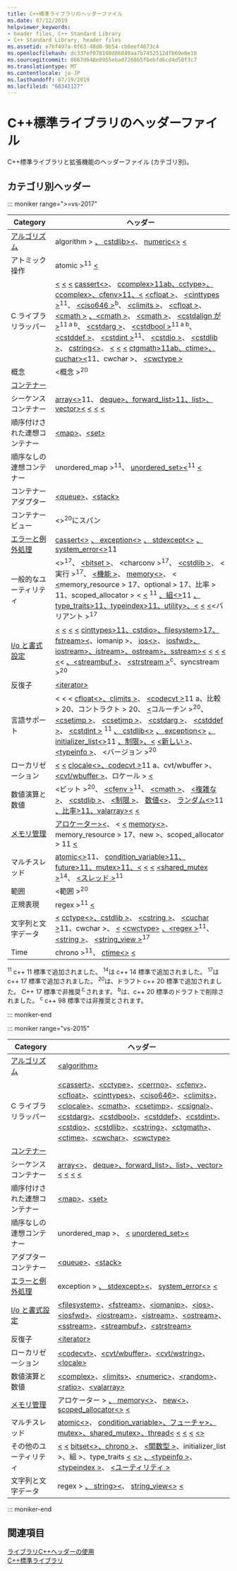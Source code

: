 ```yaml
---
title: C++標準ライブラリのヘッダーファイル
ms.date: 07/12/2019
helpviewer_keywords:
- header files, C++ Standard Library
- C++ Standard Library, header files
ms.assetid: e7bf497a-0f63-48d0-9b54-cb0eef4073c4
ms.openlocfilehash: dc337ef078108d86849aa7b7452512dfb69e6e18
ms.sourcegitcommit: 0867d648e0955ebad7260b5fbebfd6cd4d58f3c7
ms.translationtype: MT
ms.contentlocale: ja-JP
ms.lasthandoff: 07/19/2019
ms.locfileid: "68341127"
---
```

# <a name="c-standard-library-header-files"></a>C++標準ライブラリのヘッダーファイル

C++標準ライブラリと拡張機能のヘッダーファイル (カテゴリ別)。

## <a name="headers-by-category"></a>カテゴリ別ヘッダー

::: moniker range=">=vs-2017"

| Category | ヘッダー |
| - | - |
| [アルゴリズム](../cpp/algorithms-modern-cpp.md) | algorithm > [、 cstdlib>\<](cstdlib.md)、 [ numeric\<>](numeric.md) [ \<](algorithm.md) |
| アトミック操作 |  atomic ><sup>11</sup> [ \<](atomic.md) |
| C ライブラリラッパー | [ \<](cctype.md) [ \<](cerrno.md) [ \<](cfenv.md)<sup></sup><sup></sup> [ cassert\<>](cassert.md)、 [ ccomplex>11ab、cctype>、ccomplex>、cfenv>11、\<](ccomplex.md) [ \<cfloat >](cfloat.md)、 [ \<cinttypes >](cinttypes.md)<sup>11</sup>、 [ \<ciso646 >](ciso646.md)<sup>b</sup>、 [ \<climits >](climits.md)、 [ \<cfloat >](clocale.md)、 [ \<cmath >](cmath.md) [ 、\<cmath >](csetjmp.md)、 [ \<cmath >](csignal.md)、 [ \<cstdalign が >](cstdalign.md)<sup>11 a b</sup>、 [ \<cstdarg >](cstdarg.md)、 [ \<cstdbool >](cstdbool.md)<sup>11 a b</sup>、 [ \<cstddef >](cstddef.md)、 [ \<cstdint >](cstdint.md)<sup>11</sup>、 [ \<cstdio >](cstdio.md)、 [ \<cstdlib >](cstdlib.md)、 [ cstring\<>](cstring.md)、<sup></sup> [ \<](ctime.md)<sup></sup> [ \<](cuchar.md) [ \<](cwchar.md) [ ctgmath>11ab、ctime>、cuchar>\<](ctgmath.md)11、cwchar >、 [ \<cwctype >](cwctype.md) |
| 概念 | \<概念 ><sup>20</sup> |
| [コンテナー](../cpp/containers-modern-cpp.md) | |
| シーケンスコンテナー | <sup></sup><sup></sup> [ array\<>](array.md)11、 [ deque>、forward_list>11、list>、vector>\<](deque.md) [ \<](forward-list.md) [ \<](list.md) [ \<](vector.md) |
| 順序付けされた連想コンテナー| [\<map>](map.md)、[\<set>](set.md) |
| 順序なしの連想コンテナー | unordered_map ><sup>11</sup>、 [ unordered_set>\<](unordered-set.md)<sup>11</sup> [ \<](unordered-map.md) |
| コンテナーアダプター | [\<queue>](queue.md)、[\<stack>](stack.md) |
| コンテナービュー | \<><sup>20</sup>にスパン |
| [エラーと例外処理](../cpp/errors-and-exception-handling-modern-cpp.md) | <sup></sup> [ cassert\<>](cassert.md) [、 exception\<>](exception.md) [、 stdexcept\<>](stdexcept.md) [、 system_error\<>](system-error.md)11 |
| 一般的なユーティリティ | \<><sup>17</sup>、 [ \<bitset >](bitset.md)、 \<charconv ><sup>17</sup>、 [ \<cstdlib >](cstdlib.md)、 \<実行 ><sup>17</sup>、 [ \<機能 >](functional.md)、 [memory\<>](memory.md)、 \< [ \<](ratio.md)<sup></sup><sup></sup><sup></sup>memory_resource > 17、optional > 17、比率 > 11、scoped_allocator > \< [ \<](scoped-allocator.md) <sup>11</sup><sup></sup><sup></sup> [、組\<>](tuple.md)11 [、 type_traits>11、typeindex>11、utility>、\<](type-traits.md) [ \<](utility.md) [ \<](typeindex.md)<sup></sup>\<バリアント ><sup>17</sup> |
| [I/o と書式設定](../cpp/string-and-i-o-formatting-modern-cpp.md) | [ \<](filesystem.md)<sup></sup><sup></sup> [ \<](cstdio.md) [ \<](fstream.md) [ \<](iomanip.md) [ cinttypes>11、cstdio>、filesystem>17、fstream>\<](cinttypes.md)、iomanip >、 [ ios\<>](ios.md)、 [ iosfwd>、iostream>、istream>、ostream>、sstream>\<](iosfwd.md) [ \<](iostream.md) [ \<](istream.md) [ \<](ostream.md) [ \<](sstream.md)\< [ 、\<streambuf >](streambuf.md)、 [ \<strstream >](strstream.md)<sup>c</sup>、syncstream ><sup>20</sup> |
| 反復子 | [\<iterator>](iterator.md) |
| 言語サポート | \< \<<sup></sup> \< <sup></sup><sup></sup> [ cfloat\<>、climits >](climits.md)、 [ \<codecvt >](codecvt.md)11 a、比較 > 20、コントラクト > 20、 [ \<](cfloat.md)コルーチン ><sup>20</sup>、 [ \<csetjmp >](csetjmp.md)、 [ \<csetjmp >](csignal.md)、 [ \<cstdarg >](cstdarg.md)、 [ \<cstddef >](cstddef.md)、 [ \<cstdint >](cstdint.md) <sup>11</sup><sup></sup> [、 cstdlib\<>](cstdlib.md) [、 exception\<>](exception.md) [、 initializer_list\<>](initializer-list.md)11 [、制限>、\<](limits.md) [ \<新しい >](new.md)、 [ \<typeinfo >](typeinfo.md)、 \<バージョン ><sup>20</sup> |
| ローカリゼーション | [ \<](locale.md) <sup></sup> [ \<](cvt-wbuffer.md) [ clocale\<>、codecvt >](codecvt.md)11 a、cvt/wbuffer >、 [ \<cvt/wbuffer >](cvt-wstring.md)、ロケール > [ \<](clocale.md) |
| 数値演算と数値 | \<ビット ><sup>20</sup>、 [ \<cfenv >](cfenv.md)<sup>11</sup>、 [ \<cmath >](cmath.md)、 [ \<複雑な >](complex.md)、 [ \<cstdlib >](cstdlib.md)、 [ \<制限 >](limits.md)、 [ 数値\<>](numeric.md)、<sup></sup><sup></sup> [ランダム\<>](random.md)11 [、比率>11、valarray>\<](ratio.md) [ \<](valarray.md) |
| [メモリ管理](../cpp/smart-pointers-modern-cpp.md) | <sup></sup><sup></sup> [アロケーター>\<](new.md)、 \< [ \<](scoped-allocator.md) [ memory\<>](memory.md)、memory_resource > 17、new >、scoped_allocator > 11 [ \<](allocators-header.md) |
| マルチスレッド | <sup></sup><sup></sup><sup></sup><sup></sup> [ atomic\<>](atomic.md)11、 [ condition_variable>11、future>11、mutex>11、\<](condition-variable.md) [ \<](future.md) [ \<](mutex.md) [ \<shared_mutex >](shared-mutex.md)<sup>14</sup>、 [ \<スレッド >](thread.md)<sup>11</sup> |
| 範囲 | \<範囲 ><sup>20</sup> |
| 正規表現 | regex ><sup>11</sup> [ \<](regex.md) |
| 文字列と文字データ | <sup></sup> [ \<](cwchar.md) [ cctype\<>、cstdlib >](cstdlib.md)、 [ \<cstring >](cstring.md)、 [ \<cuchar >](cuchar.md)11、cwchar >、 [ \<](cctype.md) [ \<cwctype>](cwctype.md) [ 、\<regex >](regex.md)<sup>11</sup>、 [ \<string >](string.md)、 [ \<string_view >](string-view.md)<sup>17</sup> |
| Time | chrono ><sup>11</sup>、 [ ctime\<>](ctime.md) [ \<](chrono.md) |

<sup>11</sup> c++ 11 標準で追加されました。
<sup>14</sup>は c++ 14 標準で追加されました。
<sup>17</sup>は c++ 17 標準で追加されました。
<sup>20</sup>は、ドラフト c++ 20 標準で追加されました。
C++ 17 標準で非推奨<sup>と</sup>されます。
<sup>b</sup>は、c++ 20 標準のドラフトで削除されました。
<sup>c</sup> c++ 98 標準では非推奨とされます。

::: moniker-end

::: moniker range="vs-2015"

|Category|ヘッダー|
|-|-|
|[アルゴリズム](../cpp/algorithms-modern-cpp.md)|[\<algorithm>](algorithm.md)|
|C ライブラリラッパー|[\<cassert>](cassert.md)、[\<cctype>](cctype.md)、[\<cerrno>](cerrno.md)、[\<cfenv>](cfenv.md)、[\<cfloat>](cfloat.md)、[\<cinttypes>](cinttypes.md)、[\<ciso646>](ciso646.md)、[\<climits>](climits.md)、[\<clocale>](clocale.md)、[\<cmath>](cmath.md)、[\<csetjmp>](csetjmp.md)、[\<csignal>](csignal.md)、[\<cstdarg>](cstdarg.md)、[\<cstdbool>](cstdbool.md)、[\<cstddef>](cstddef.md)、[\<cstdint>](cstdint.md)、[\<cstdio>](cstdio.md)、[\<cstdlib>](cstdlib.md)、[\<cstring>](cstring.md)、[\<ctgmath>](ctgmath.md)、[\<ctime>](ctime.md)、[\<cwchar>](cwchar.md)、[\<cwctype>](cwctype.md)|
|[コンテナー](../cpp/containers-modern-cpp.md)||
|シーケンスコンテナー|[ array\<>](array.md)、 [ deque>、forward_list>、list>、vector>\<](deque.md) [ \<](forward-list.md) [ \<](list.md) [ \<](vector.md)|
|順序付けされた連想コンテナー| [\<map>](map.md)、[\<set>](set.md)|
|順序なしの連想コンテナー|unordered_map >、 [ \<](unordered-map.md) [ unordered_set>\<](unordered-set.md)|
|アダプターコンテナー|[\<queue>](queue.md)、[\<stack>](stack.md)|
|[エラーと例外処理](../cpp/errors-and-exception-handling-modern-cpp.md)|exception > [、 stdexcept>\<](stdexcept.md)、 [ system_error\<>](system-error.md) [ \<](exception.md)|
|[I/o と書式設定](../cpp/string-and-i-o-formatting-modern-cpp.md)|[\<filesystem>](filesystem.md)、[\<fstream>](fstream.md)、[\<iomanip>](iomanip.md)、[\<ios>](ios.md)、[\<iosfwd>](iosfwd.md)、[\<iostream>](iostream.md)、[\<istream>](istream.md)、[\<ostream>](ostream.md)、[\<sstream>](sstream.md)、[\<streambuf>](streambuf.md)、[\<strstream>](strstream.md)|
|反復子|[\<iterator>](iterator.md)|
|ローカリゼーション|[\<codecvt>](codecvt.md)、[\<cvt/wbuffer>](cvt-wbuffer.md)、[\<cvt/wstring>](cvt-wstring.md)、[\<locale>](locale.md)|
|数値演算と数値|[\<complex>](complex.md)、[\<limits>](limits.md)、[\<numeric>](numeric.md)、[\<random>](random.md)、[\<ratio>](ratio.md)、[\<valarray>](valarray.md)|
|[メモリ管理](../cpp/smart-pointers-modern-cpp.md)|アロケーター > [、 memory\<>](memory.md)、 [ new\<>](new.md)、 [ scoped_allocator\<>](scoped-allocator.md) [ \<](allocators-header.md)|
|マルチスレッド|[ atomic\<>](atomic.md)、 [ condition_variable>、フューチャ>、mutex>、shared_mutex>、thread\<](condition-variable.md) [ \<](future.md) [ \<](mutex.md) [ \<](shared-mutex.md) [ \<>](thread.md)|
|その他のユーティリティ|[ \<](initializer-list.md) [ \<](tuple.md) [ bitset\<>、chrono >](chrono.md)、 [ \<関数型 >](functional.md)、initializer_list >、組 >、type_traits [ \<](bitset.md) [ \<>](type-traits.md) [ 、\<typeinfo >](typeinfo.md)、 [ \<typeindex >](typeindex.md)、 [ \<ユーティリティ >](utility.md)|
|文字列と文字データ|regex > [、 string>\<](string.md)、 [ string_view\<>](string-view.md) [ \<](regex.md)

::: moniker-end

## <a name="see-also"></a>関連項目

[ライブラリC++ヘッダーの使用](using-cpp-library-headers.md)\
[C++標準ライブラリ](cpp-standard-library-reference.md)
